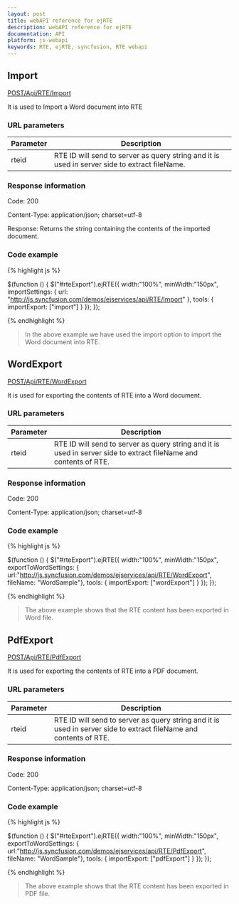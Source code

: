 ```yaml
---
layout: post
title: webAPI reference for ejRTE
description: webAPI reference for ejRTE
documentation: API
platform: js-webapi
keywords: RTE, ejRTE, syncfusion, RTE webapi
---
```


## Import

[POST/Api/RTE/Import](http://js.syncfusion.com/demos/ejservices/api/RTE/Import)

It is used to Import a Word document into RTE 

### URL parameters

|  Parameter |  Description | 
|---|---|
|rteid|RTE ID will send to server as query string and it is used in server side to extract fileName.| 


### Response information 

Code: 200

Content-Type: application/json; charset=utf-8

Response:  Returns the string containing the contents of the imported document.


### Code example 

{% highlight js %}

$(function () {
$("#rteExport").ejRTE({
    width:"100%",
    minWidth:"150px",
    importSettings: { url: "http://js.syncfusion.com/demos/ejservices/api/RTE/Import" },
    tools: {
        importExport: ["import"]
    }
});
});

{% endhighlight %}

>In the above example we have used the import option to import the Word document into RTE.

## WordExport

[POST/Api/RTE/WordExport](http://js.syncfusion.com/demos/ejservices/api/RTE/WordExport)

It is used for exporting the contents of RTE into a Word document.

### URL parameters

|  Parameter |  Description | 
|---|---|
|rteid|RTE ID will send to server as query string and it is used in server side to extract fileName and contents of RTE. | 


### Response information 

Code: 200

Content-Type: application/json; charset=utf-8

### Code example 

{% highlight js %}

$(function () {
$("#rteExport").ejRTE({
    width:"100%",
    minWidth:"150px",
    exportToWordSettings: { url:"http://js.syncfusion.com/demos/ejservices/api/RTE/WordExport", fileName: "WordSample"},
    tools: {
        importExport: ["wordExport"]
    }
});
});

{% endhighlight %}

>The above example shows that the RTE content has been exported in Word file.

## PdfExport

[POST/Api/RTE/PdfExport](http://js.syncfusion.com/demos/ejservices/api/RTE/PdfExport)

It is used for exporting the contents of RTE into a PDF document.

### URL parameters

|  Parameter |  Description | 
|---|---|
|rteid|RTE ID will send to server as query string and it is used in server side to extract fileName and contents of RTE. | 

### Response information 

Code: 200

Content-Type: application/json; charset=utf-8

### Code example 

{% highlight js %}

$(function () {
$("#rteExport").ejRTE({
    width:"100%",
    minWidth:"150px",
    exportToWordSettings: { url:"http://js.syncfusion.com/demos/ejservices/api/RTE/PdfExport", fileName: "WordSample"},
    tools: {
        importExport: ["pdfExport"]
    }
});
});

{% endhighlight %}

>The above example shows that the RTE content has been exported in PDF file.
